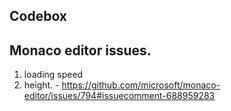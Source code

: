 ## Codebox

## Monaco editor issues.

1. loading speed
2. height. - https://github.com/microsoft/monaco-editor/issues/794#issuecomment-688959283
